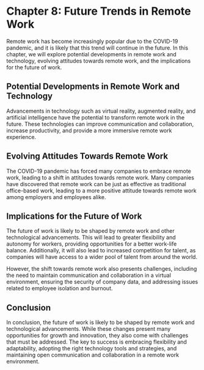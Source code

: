Chapter 8: Future Trends in Remote Work
=======================================

Remote work has become increasingly popular due to the COVID-19 pandemic, and it is likely that this trend will continue in the future. In this chapter, we will explore potential developments in remote work and technology, evolving attitudes towards remote work, and the implications for the future of work.

Potential Developments in Remote Work and Technology
----------------------------------------------------

Advancements in technology such as virtual reality, augmented reality, and artificial intelligence have the potential to transform remote work in the future. These technologies can improve communication and collaboration, increase productivity, and provide a more immersive remote work experience.

Evolving Attitudes Towards Remote Work
--------------------------------------

The COVID-19 pandemic has forced many companies to embrace remote work, leading to a shift in attitudes towards remote work. Many companies have discovered that remote work can be just as effective as traditional office-based work, leading to a more positive attitude towards remote work among employers and employees alike.

Implications for the Future of Work
-----------------------------------

The future of work is likely to be shaped by remote work and other technological advancements. This will lead to greater flexibility and autonomy for workers, providing opportunities for a better work-life balance. Additionally, it will also lead to increased competition for talent, as companies will have access to a wider pool of talent from around the world.

However, the shift towards remote work also presents challenges, including the need to maintain communication and collaboration in a virtual environment, ensuring the security of company data, and addressing issues related to employee isolation and burnout.

Conclusion
----------

In conclusion, the future of work is likely to be shaped by remote work and technological advancements. While these changes present many opportunities for growth and innovation, they also come with challenges that must be addressed. The key to success is embracing flexibility and adaptability, adopting the right technology tools and strategies, and maintaining open communication and collaboration in a remote work environment.
